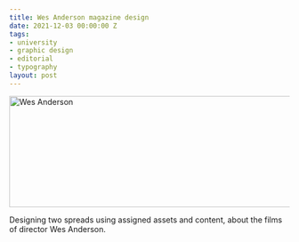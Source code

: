 ```yaml
---
title: Wes Anderson magazine design
date: 2021-12-03 00:00:00 Z
tags:
- university
- graphic design
- editorial
- typography
layout: post
---
```


<img src="https://bradleysans.uk/projects/magazines/mockups-1.png" height="200px" width="600px" alt="Wes Anderson" class="featureImage">
                    <p>Designing two spreads using assigned assets and content, about the films of director Wes Anderson.</p>
